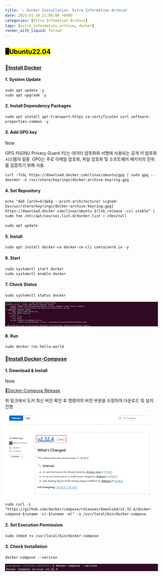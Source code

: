 ```yaml
---
title: '✏️ Docker Installation, Extra Information Archive'
date: 2025-01-30 21:00:00 +0900
categories: [Extra Infomation Archive]
tags: [extra_information_archive, docker]
render_with_liquid: falsed
---
```

## <mark>🖥️Ubuntu22.04</mark>

### 📌<u>Install Docker</u>
#### 1. System Update

```shell
sudo apt update -y
sudo apt upgrade -y
```

#### 2. Install Dependency Packages
```shell
sudo apt install apt-transport-https ca-certificates curl software-properties-common -y
```
#### 3. Add GPG key

>[!note]
>
> GPG 키(GNU Privacy Guard 키)는 데이터 암호화와 서명에 사용되는 공개 키 암호화 시스템의 일종. GPG는 주로 이메일 암호화, 파일 암호화 및 소프트웨어 패키지의 진위를 검증하기 위해 사용. 

```shell
curl -fsSL https://download.docker.com/linux/ubuntu/gpg | sudo gpg --dearmor -o /usr/share/keyrings/docker-archive-keyring.gpg
```
#### 4. Set Repository
```shell
echo "deb [arch=$(dpkg --print-architecture) signed-by=/usr/share/keyrings/docker-archive-keyring.gpg] https://download.docker.com/linux/ubuntu $(lsb_release -cs) stable" | sudo tee /etc/apt/sources.list.d/docker.list > /dev/null

sudo apt update
```
#### 5. Install
```shell
sudo apt install docker-ce docker-ce-cli containerd.io -y
```
#### 6. Start
```shell
sudo systemctl start docker
sudo systemctl enable docker
```
#### 7. Check Status
```
sudo systemctl status docker
```
![image-20250130091210307](../images/2025-01-30-Docker-Installation-Extra-Information-Archive/image-20250130091210307.png)
#### 8. Run
```shell
sudo docker run hello-world
```


### 📌<u>Install Docker-Compose</u>

#### 1. Download & Install

> [!NOTE]
>
> 🔗[Docker-Compose Release](https://github.com/docker/compose/releases)

위 링크에서 도커 최신 버전 확인 후 명령어의 버전 부분을 수정하여 다운로드 및 설치 진행

![image-20250130091446111](../images/2025-01-30-Docker-Installation-Extra-Information-Archive/image-20250130091446111.png)

```shell
sudo curl -L "https://github.com/docker/compose/releases/download/v2.32.4/docker-compose-$(uname -s)-$(uname -m)" -o /usr/local/bin/docker-compose
```
#### 2. Set Execution Permission
```shell
sudo chmod +x /usr/local/bin/docker-compose
```
#### 3. Check Installation
```shell
docker-compose --version
```

![image-20250130092257310](../images/2025-01-30-Docker-Installation-Extra-Information-Archive/image-20250130092257310.png)
